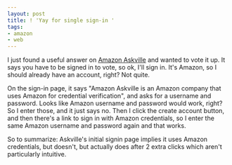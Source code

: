 ```yaml
---
layout: post
title: ! 'Yay for single sign-in '
tags:
- amazon
- web
---
```

I just found a useful answer on [Amazon Askville](http://askville.amazon.com/)
and wanted to vote it up. It says you have to be signed in to vote, so ok,
I'll sign in. It's Amazon, so I should already have an account, right? Not
quite.

On the sign-in page, it says "Amazon Askville is an Amazon company that uses
Amazon for credential verification", and asks for a username and password.
Looks like Amazon username and password would work, right? So I enter those,
and it just says no. Then I click the create account button, and then there's
a link to sign in with Amazon credentials, so I enter the same Amazon username
and password again and that works.

So to summarize: Askville's initial signin page implies it uses Amazon
credentials, but doesn't, but actually does after 2 extra clicks which aren't
particularly intuitive.

